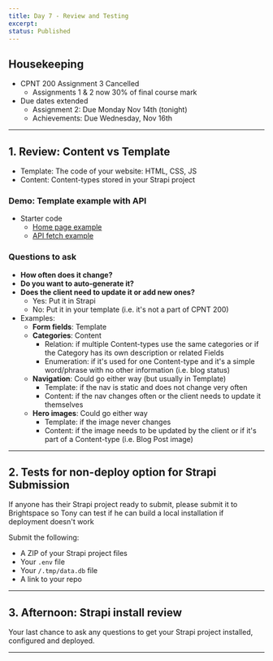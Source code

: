 ```yaml
---
title: Day 7 - Review and Testing
excerpt: 
status: Published
---
```


## Housekeeping
- CPNT 200 Assignment 3 Cancelled
    - Assignments 1 & 2 now 30% of final course mark
- Due dates extended
    - Assignment 2: Due Monday Nov 14th (tonight)
    - Achievements: Due Wednesday, Nov 16th

---

## 1. Review: Content vs Template
- Template: The code of your website: HTML, CSS, JS
- Content: Content-types stored in your Strapi project

### Demo: Template example with API
- Starter code
    - [Home page example](https://github.com/sait-wbdv/dailies-f22/tree/main/2022-11-14-strapi-review/01-starter-hero-example)
    - [API fetch example](https://github.com/sait-wbdv/dailies-f22/tree/main/2022-11-14-strapi-review/02-fetch-api-example)

### Questions to ask
- **How often does it change?**
- **Do you want to auto-generate it?**
- **Does the client need to update it or add new ones?**
    - Yes: Put it in Strapi
    - No: Put it in your template (i.e. it's not a part of CPNT 200)
- Examples:
    - **Form fields**: Template
    - **Categories**: Content
        - Relation: if multiple Content-types use the same categories or if the Category has its own description or related Fields
        - Enumeration: if it's used for one Content-type and it's a simple word/phrase with no other information (i.e. blog status)
    - **Navigation**: Could go either way (but usually in Template)
        - Template: if the nav is static and does not change very often
        - Content: if the nav changes often or the client needs to update it themselves
    - **Hero images**: Could go either way
        - Template: if the image never changes
        - Content: if the image needs to be updated by the client or if it's part of a Content-type (i.e. Blog Post image)

---

## 2. Tests for non-deploy option for Strapi Submission
If anyone has their Strapi project ready to submit, please submit it to Brightspace so Tony can test if he can build a local installation if deployment doesn't work

Submit the following:
- A ZIP of your Strapi project files
- Your `.env` file
- Your `/.tmp/data.db` file
- A link to your repo

---

## 3. Afternoon: Strapi install review
Your last chance to ask any questions to get your Strapi project installed, configured and deployed.

---